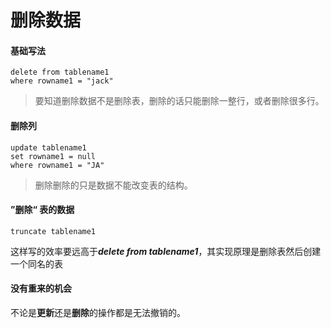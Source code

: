 # 删除数据

#### 基础写法

```
delete from tablename1 
where rowname1 = "jack"
```

> 要知道删除数据不是删除表，删除的话只能删除一整行，或者删除很多行。

#### 删除列

```
update tablename1 
set rowname1 = null
where rowname1 = "JA"
```

> 删除删除的只是数据不能改变表的结构。

#### ”删除“ 表的数据

```
truncate tablename1
```

这样写的效率要远高于***delete from tablename1***，其实现原理是删除表然后创建一个同名的表

#### 没有重来的机会

不论是**更新**还是**删除**的操作都是无法撤销的。


